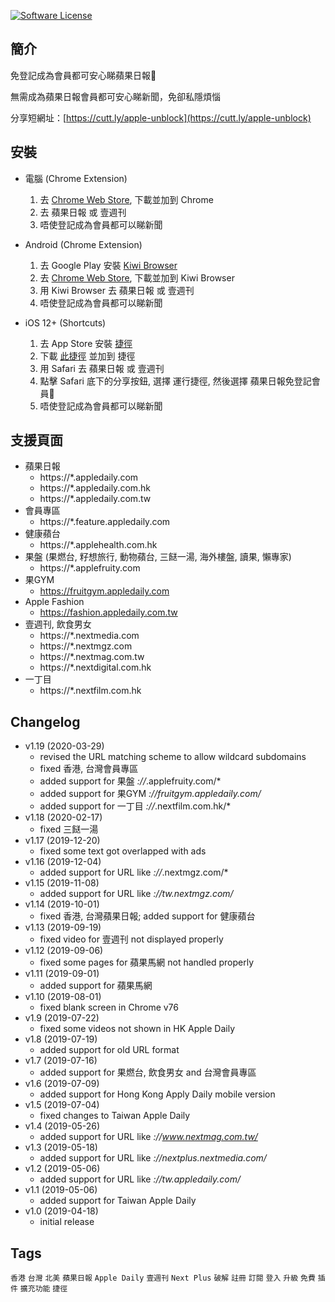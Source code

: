 [![Software License](https://img.shields.io/badge/license-MIT-brightgreen.svg)](LICENSE)

簡介
----
免登記成為會員都可安心睇蘋果日報🍎

無需成為蘋果日報會員都可安心睇新聞，免卻私隱煩惱

分享短網址：[https://cutt.ly/apple-unblock](https://cutt.ly/apple-unblock)

安裝
----
- 電腦 (Chrome Extension)
	1. 去 [Chrome Web Store](https://chrome.google.com/webstore/detail/%E8%98%8B%E6%9E%9C%E6%97%A5%E5%A0%B1%E5%85%8D%E7%99%BB%E8%A8%98%E6%9C%83%E5%93%A1/meakbkkjlpgdobafchgoppkninljcffn), 下載並加到 Chrome
	2. 去 蘋果日報 或 壹週刊
	3. 唔使登記成為會員都可以睇新聞

- Android (Chrome Extension)
	1. 去 Google Play 安裝 [Kiwi Browser](https://play.google.com/store/apps/details?id=com.kiwibrowser.browser)
	2. 去 [Chrome Web Store](https://chrome.google.com/webstore/detail/%E8%98%8B%E6%9E%9C%E6%97%A5%E5%A0%B1%E5%85%8D%E7%99%BB%E8%A8%98%E6%9C%83%E5%93%A1/meakbkkjlpgdobafchgoppkninljcffn), 下載並加到 Kiwi Browser
	3. 用 Kiwi Browser 去 蘋果日報 或 壹週刊
	4. 唔使登記成為會員都可以睇新聞

- iOS 12+ (Shortcuts)
	1. 去 App Store 安裝 [捷徑](https://apps.apple.com/hk/app/shortcuts/id915249334)
	2. 下載 [此捷徑](https://www.icloud.com/shortcuts/7caa719cff7c4056b4674f45b7727c6d) 並加到 捷徑
	3. 用 Safari 去 蘋果日報 或 壹週刊
	4. 點擊 Safari 底下的分享按鈕, 選擇 運行捷徑, 然後選擇 蘋果日報免登記會員🍎
	5. 唔使登記成為會員都可以睇新聞

支援頁面
----
- 蘋果日報
	- https://*.appledaily.com
	- https://*.appledaily.com.hk
	- https://*.appledaily.com.tw
- 會員專區
	- https://*.feature.appledaily.com
- 健康蘋台
	- https://*.applehealth.com.hk
- 果盤 (果燃台, 籽想旅行, 動物蘋台, 三餸一湯, 海外樓盤, 讀果, 懶專家)
	- https://*.applefruity.com
- 果GYM
	- https://fruitgym.appledaily.com
- Apple Fashion
	- https://fashion.appledaily.com.tw
- 壹週刊, 飲食男女
	- https://*.nextmedia.com
	- https://*.nextmgz.com
	- https://*.nextmag.com.tw
	- https://*.nextdigital.com.hk
- 一丁目
	- https://*.nextfilm.com.hk

Changelog
----
- v1.19 (2020-03-29)
	- revised the URL matching scheme to allow wildcard subdomains
	- fixed 香港, 台灣會員專區
	- added support for 果盤 *://*.applefruity.com/*
	- added support for 果GYM *://fruitgym.appledaily.com/*
	- added support for 一丁目 *://*.nextfilm.com.hk/*
- v1.18 (2020-02-17)
	- fixed 三餸一湯
- v1.17 (2019-12-20)
	- fixed some text got overlapped with ads
- v1.16 (2019-12-04)
	- added support for URL like *://*.nextmgz.com/*
- v1.15 (2019-11-08)
	- added support for URL like *://tw.nextmgz.com/*
- v1.14 (2019-10-01)
	- fixed 香港, 台灣蘋果日報; added support for 健康蘋台
- v1.13 (2019-09-19)
	- fixed video for 壹週刊 not displayed properly
- v1.12 (2019-09-06)
	- fixed some pages for 蘋果馬網 not handled properly
- v1.11 (2019-09-01)
	- added support for 蘋果馬網
- v1.10 (2019-08-01)
	- fixed blank screen in Chrome v76
- v1.9 (2019-07-22)
	- fixed some videos not shown in HK Apple Daily
- v1.8 (2019-07-19)
	- added support for old URL format
- v1.7 (2019-07-16)
	- added support for 果燃台, 飲食男女 and 台灣會員專區
- v1.6 (2019-07-09)
	- added support for Hong Kong Apply Daily mobile version
- v1.5 (2019-07-04)
	- fixed changes to Taiwan Apple Daily
- v1.4 (2019-05-26)
	- added support for URL like *://www.nextmag.com.tw/*
- v1.3 (2019-05-18)
	- added support for URL like *://nextplus.nextmedia.com/*
- v1.2 (2019-05-06)
	- added support for URL like *://tw.appledaily.com/*
- v1.1 (2019-05-06)
	- added support for Taiwan Apple Daily
- v1.0 (2019-04-18)
	- initial release

Tags
----
`香港` `台灣` `北美` `蘋果日報` `Apple Daily` `壹週刊` `Next Plus` `破解` `註冊` `訂閱` `登入` `升級` `免費` `插件` `擴充功能` `捷徑`